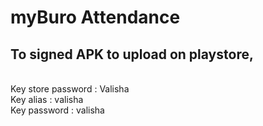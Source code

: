 # myBuro Attendance

## To signed APK to upload on playstore,
<br/>Key store password : Valisha
<br/>Key alias : valisha
<br/>Key password : valisha
